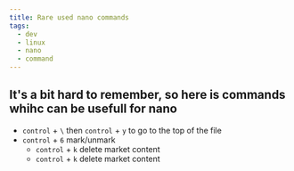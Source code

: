 ```yaml
---
title: Rare used nano commands
tags:
  - dev
  - linux
  - nano
  - command
---
```


## It's a bit hard to remember, so here is commands whihc can be usefull for nano

- `control` + `\` then `control` + `y` to go to the top of the file
- `control` + `6` mark/unmark
  - `control` + `k` delete market content
  - `control` + `k` delete market content
